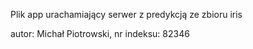 Plik app urachamiający serwer z predykcją ze zbioru iris

autor: Michał Piotrowski, nr indeksu: 82346

